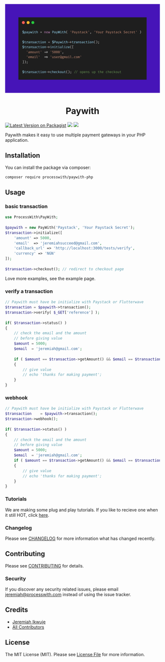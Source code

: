<p align="center">
  <img src="https://raw.githubusercontent.com/processwith/processwith-assets/main/paywith-repo-featured%20image.png" alt="paywith repo image">
  <h1 align="center">Paywith</h1>
</p>

[![Latest Version on Packagist](https://img.shields.io/packagist/v/processwith/paywith.svg?style=flat-square)](https://packagist.org/packages/processwith/botman)
[![](https://img.shields.io/github/license/processwith/paywith-php.svg)](https://github.com/processwith/paywith-php/blob/master/LICENSE)
[![](https://img.shields.io/travis/processwith/paywith-php.svg)](https://travis-ci.com/github/processwith/paywith-php/)

Paywith makes it easy to use multiple payment gateways in your PHP application.

## Installation

You can install the package via composer:

```bash
composer require processwith/paywith-php
```

## Usage

### basic transaction
``` php
use ProcessWith\PayWith;

$paywith = new PayWith('Paystack', 'Your Paystack Secret');
$transaction->initialize([
    'amount' => 5000,
    'email'  => 'jeremiahsucceed@gmail.com',
    'callback_url' => 'http://localhost:3000/tests/verify',
    'currency' => 'NGN'
]);

$transaction->checkout(); // redirect to checkout page
```
Love more examples, see the example page.

### verify a transaction
``` php
// Paywith must have be initialize with Paystack or Flutterwave 
$transaction = $paywith->transaction();
$transaction->verify( $_GET['reference'] );

if( $transaction->status() )
{
    // check the email and the amount
    // before giving value
    $amount = 5000;
    $email  = 'jeremiah@gmail.com';

    if ( $amount == $transaction->getAmount() && $email == $transaction->getEmail() )
    {
        // give value
        // echo 'thanks for making payment';
    }
}
```

### webhook
``` php
// Paywith must have be initialize with Paystack or Flutterwave 
$transaction    = $paywith->transaction();
$transaction->webhook();

if( $transaction->status() )
{
    // check the email and the amount
    // before giving value
    $amount = 5000;
    $email  = 'jeremiah@gmail.com';
    if ( $amount == $transaction->getAmount() && $email == $transaction->getEmail() )
    {
        // give value
        // echo 'thanks for making payment';
    }
}
```

### Tutorials
We are making some plug and play tutorials. If you like to recieve one when it still HOT, click [here](#).

### Changelog

Please see [CHANGELOG](CHANGELOG.md) for more information what has changed recently.

## Contributing

Please see [CONTRIBUTING](CONTRIBUTING.md) for details.

### Security

If you discover any security related issues, please email jeremiah@processwith.com instead of using the issue tracker.

## Credits

- [Jeremiah Ikwuje](https://github.com/ijsucceed)
- [All Contributors](../../contributors)

## License

The MIT License (MIT). Please see [License File](LICENSE.md) for more information.